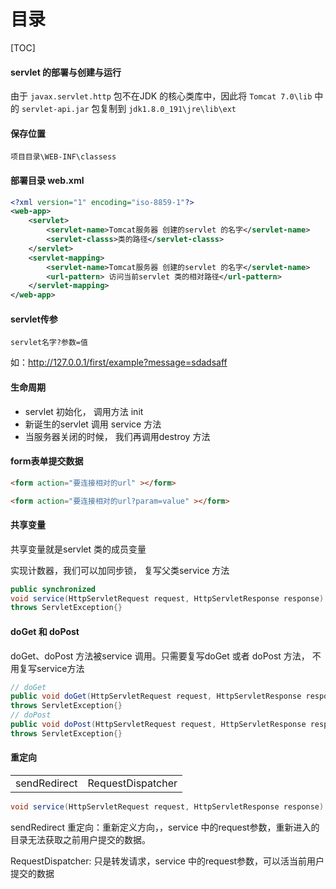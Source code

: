 # 目录

[TOC]

#### servlet 的部署与创建与运行

由于 `javax.servlet.http`  包不在JDK 的核心类库中，因此将 `Tomcat 7.0\lib` 中的 `servlet-api.jar` 包复制到 `jdk1.8.0_191\jre\lib\ext` 



#### 保存位置

`项目目录\WEB-INF\classess`



#### 部署目录 web.xml

```xml
<?xml version="1" encoding="iso-8859-1"?>
<web-app>
	<servlet>
        <servlet-name>Tomcat服务器 创建的servlet 的名字</servlet-name>
        <servlet-classs>类的路径</servlet-classs>
    </servlet>
    <servlet-mapping>
        <servlet-name>Tomcat服务器 创建的servlet 的名字</servlet-name>
        <url-pattern> 访问当前servlet 类的相对路径</url-pattern>
    </servlet-mapping>
</web-app>
```



#### servlet传参

`servlet名字?参数=值`

如：http://127.0.0.1/first/example?message=sdadsaff



#### 生命周期

- servlet 初始化， 调用方法 init
- 新诞生的servlet 调用 service 方法
- 当服务器关闭的时候， 我们再调用destroy 方法



#### form表单提交数据

```html
<form action="要连接相对的url" ></form>

<form action="要连接相对的url?param=value" ></form>
```



#### 共享变量

共享变量就是servlet 类的成员变量

实现计数器，我们可以加同步锁， 复写父类service 方法

```java
public synchronized 
void service(HttpServletRequest request, HttpServletResponse response)
throws ServletException{}
```



#### doGet 和 doPost

doGet、doPost 方法被service 调用。只需要复写doGet 或者 doPost 方法， 不用复写service方法

```java
// doGet
public void doGet(HttpServletRequest request, HttpServletResponse response)
throws ServletException{}
// doPost
public void doPost(HttpServletRequest request, HttpServletResponse response)
throws ServletException{}
```



#### 重定向

<table>
    <tr>
        <td>sendRedirect</td>
        <td>RequestDispatcher</td>
    </tr>
</table>

```java
void service(HttpServletRequest request, HttpServletResponse response)
```

sendRedirect 重定向：重新定义方向，，service 中的request参数，重新进入的目录无法获取之前用户提交的数据。

RequestDispatcher: 只是转发请求，service 中的request参数，可以活当前用户提交的数据

